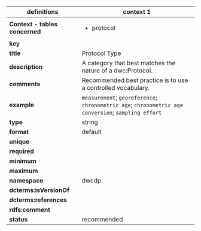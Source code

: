 | definitions | context 1 |
|-|-|
| **Context - tables concerned** | <ul><li>protocol</li></ul> |
| **key** |  |
| **title** | Protocol Type |
| **description** | A category that best matches the nature of a dwc:Protocol. |
| **comments** | Recommended best practice is to use a controlled vocabulary. |
| **example** | `measurement`; `georeference`; `chronometric age`; `chronometric age conversion`; `sampling effort` |
| **type** | string |
| **format** | default |
| **unique** |  |
| **required** |  |
| **minimum** |  |
| **maximum** |  |
| **namespace** | dwcdp |
| **dcterms:isVersionOf** |  |
| **dcterms:references** |  |
| **rdfs:comment** |  |
| **status** | recommended |
